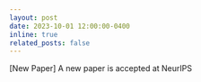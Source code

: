 ```yaml
---
layout: post
date: 2023-10-01 12:00:00-0400
inline: true
related_posts: false
---
```


[New Paper] A new paper is accepted at NeurIPS 
